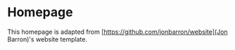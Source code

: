 # Homepage
This homepage is adapted from [https://github.com/jonbarron/website](Jon Barron)'s website template.